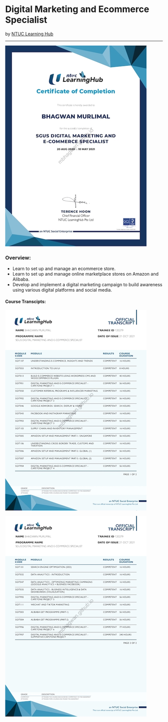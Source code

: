 <h1>Digital Marketing and Ecommerce Specialist</h1>
by <a href="https://www.ntuclearninghub.com/digital-marketing-and-e-commerce-specialist">NTUC Learning Hub</a>
<hr>

![Certificate of Achievement](/images/digital_marketing_and_ecommerce_specialist_cert_0001.jpg)
 
<h3>Overview:</h3>
<ul>
 <li>Learn to set up and manage an ecommerce store.</li>
 <li>Learn to set up and manage online marketplace stores on Amazon and Alibaba.</li>
 <li>Develop and implement a digital marketing campaign to build awareness using various digital platforms and social media.</li>
</ul>

<h4>Course Transcipts:</h4>


![Certificate of Achievement](/images/digital_marketing_and_ecommerce_specialist_cert_0002.jpg)

![Certificate of Achievement](/images/digital_marketing_and_ecommerce_specialist_cert_0003.jpg)

